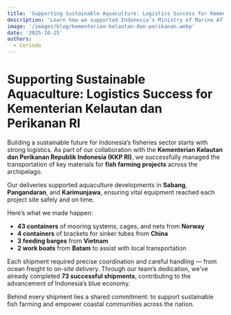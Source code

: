 ```yaml
---
title: 'Supporting Sustainable Aquaculture: Logistics Success for Kementerian Kelautan dan Perikanan RI'
description: 'Learn how we supported Indonesia’s Ministry of Marine Affairs and Fisheries in delivering materials for national fish farming projects — from Norway to Vietnam, across 73 successful shipments.'
image: '/images/blog/kementerian-kelautan-dan-perikanan.webp'
date: '2025-10-25'
authors:
  - Cerindo
---
```


# Supporting Sustainable Aquaculture: Logistics Success for Kementerian Kelautan dan Perikanan RI

Building a sustainable future for Indonesia’s fisheries sector starts with strong logistics. As part of our collaboration with the **Kementerian Kelautan dan Perikanan Republik Indonesia (KKP RI)**, we successfully managed the transportation of key materials for **fish farming projects** across the archipelago.

Our deliveries supported aquaculture developments in **Sabang**, **Pangandaran**, and **Karimunjawa**, ensuring vital equipment reached each project site safely and on time.

Here’s what we made happen:

- **43 containers** of mooring systems, cages, and nets from **Norway**
- **4 containers** of brackets for sinker tubes from **China**
- **3 feeding barges** from **Vietnam**
- **2 work boats** from **Batam** to assist with local transportation

Each shipment required precise coordination and careful handling — from ocean freight to on-site delivery. Through our team’s dedication, we’ve already completed **73 successful shipments**, contributing to the advancement of Indonesia’s blue economy.

Behind every shipment lies a shared commitment: to support sustainable fish farming and empower coastal communities across the nation.
